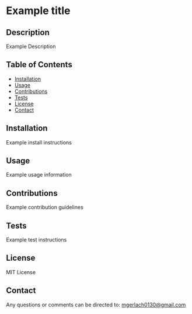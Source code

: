 
  # Example title

  ## Description

  Example Description

  ## Table of Contents
  * [Installation](#installation)
  * [Usage](#usage)
  * [Contributions](#contributions)
  * [Tests](#tests)
  * [License](#license)
  * [Contact](#contact)

  
  ## Installation

  Example install instructions

  ## Usage

  Example usage information

  ## Contributions

  Example contribution guidelines

  ## Tests

  Example test instructions

  ## License

  MIT License

  ## Contact

  Any questions or comments can be directed to: mgerlach0130@gmail.com

